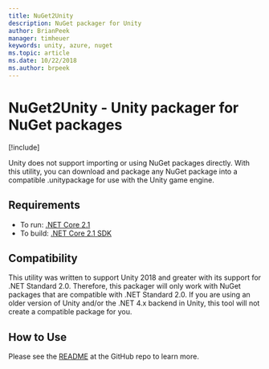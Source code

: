 ```yaml
---
title: NuGet2Unity
description: NuGet packager for Unity
author: BrianPeek
manager: timheuer
keywords: unity, azure, nuget
ms.topic: article
ms.date: 10/22/2018
ms.author: brpeek
---
```

# NuGet2Unity - Unity packager for NuGet packages

[!include[](../../includes/header.md)]

Unity does not support importing or using NuGet packages directly.  With this utility, you can download and package any NuGet package into a compatible .unitypackage for use with the Unity game engine.

## Requirements

* To run: [.NET Core 2.1](https://www.microsoft.com/net/download/dotnet-core/2.1)
* To build: [.NET Core 2.1 SDK](https://www.microsoft.com/net/download/dotnet-core/2.1)

## Compatibility

This utility was written to support Unity 2018 and greater with its support for .NET Standard 2.0.  Therefore, this packager will only work with NuGet packages that are compatible with .NET Standard 2.0.  If you are using an older version of Unity and/or the .NET 4.x backend in Unity, this tool will not create a compatible package for you.

## How to Use

Please see the [README](https://github.com/BrianPeek/NuGet2Unity) at the GitHub repo to learn more.
